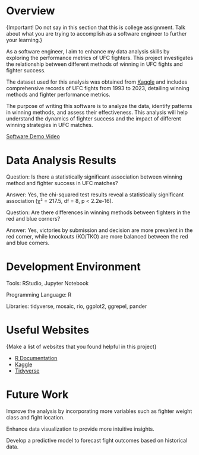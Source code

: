 # Overview

{Important!  Do not say in this section that this is college assignment.  Talk about what you are trying to accomplish as a software engineer to further your learning.}

As a software engineer, I aim to enhance my data analysis skills by exploring the performance metrics of UFC fighters. This project investigates the relationship between different methods of winning in UFC fights and fighter success.

The dataset used for this analysis was obtained from [Kaggle](https://www.kaggle.com/) and includes comprehensive records of UFC fights from 1993 to 2023, detailing winning methods and fighter performance metrics.

The purpose of writing this software is to analyze the data, identify patterns in winning methods, and assess their effectiveness. This analysis will help understand the dynamics of fighter success and the impact of different winning strategies in UFC matches.

[Software Demo Video](https://www.loom.com/share/64273bcab8574d639a22d0d2ff9b2b51?sid=22264f2c-760d-4418-9d01-589c07fef342)

# Data Analysis Results

Question: Is there a statistically significant association between winning method and fighter success in UFC matches?

Answer: Yes, the chi-squared test results reveal a statistically significant association (χ² = 217.5, df = 8, p < 2.2e-16).

Question: Are there differences in winning methods between fighters in the red and blue corners?

Answer: Yes, victories by submission and decision are more prevalent in the red corner, while knockouts (KO/TKO) are more balanced between the red and blue corners.

# Development Environment

Tools: RStudio, Jupyter Notebook

Programming Language: R

Libraries: tidyverse, mosaic, rio, ggplot2, ggrepel, pander

# Useful Websites

{Make a list of websites that you found helpful in this project}
* [R Documentation](https://www.rdocumentation.org/)
* [Kaggle](https://www.kaggle.com/)
* [Tidyverse](https://www.tidyverse.org/)


# Future Work

Improve the analysis by incorporating more variables such as fighter weight class and fight location.

Enhance data visualization to provide more intuitive insights.

Develop a predictive model to forecast fight outcomes based on historical data.